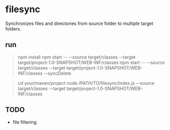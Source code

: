 # filesync

Synchronizes files and directories from source folder to multiple target folders.

## run

> npm install
> npm start -- --source target/classes --target target/project-1.0-SNAPSHOT/WEB-INF/classes
> npm start -- --source target/classes --target target/project-1.0-SNAPSHOT/WEB-INF/classes --syncDelete

> cd your/maven/project
> node /PATH/TO/filesync/index.js --source target/classes --target target/project-1.0-SNAPSHOT/WEB-INF/classes

## TODO

 - file filtering
